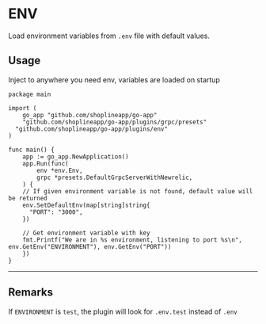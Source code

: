 # ENV

Load environment variables from `.env` file with default values.

## Usage

Inject to anywhere you need env, variables are loaded on startup

```golang
package main

import (
	go_app "github.com/shoplineapp/go-app"
	"github.com/shoplineapp/go-app/plugins/grpc/presets"
  "github.com/shoplineapp/go-app/plugins/env"
)

func main() {
	app := go_app.NewApplication()
	app.Run(func(
		env *env.Env,
		grpc *presets.DefaultGrpcServerWithNewrelic,
	) {
    // If given environment variable is not found, default value will be returned
    env.SetDefaultEnv(map[string]string{
      "PORT": "3000",
    })

    // Get environment variable with key
    fmt.Printf("We are in %s environment, listening to port %s\n", env.GetEnv("ENVIRONMENT"), env.GetEnv("PORT"))
	})
}
```

---

## Remarks

If `ENVIRONMENT` is `test`, the plugin will look for `.env.test` instead of `.env`

